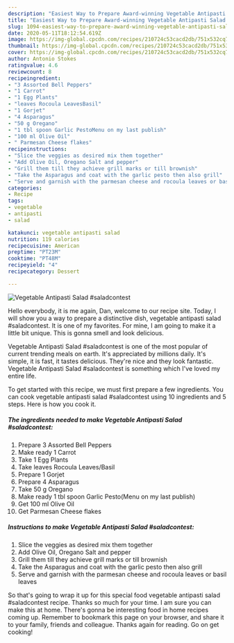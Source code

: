 ```yaml
---
description: "Easiest Way to Prepare Award-winning Vegetable Antipasti Salad #saladcontest"
title: "Easiest Way to Prepare Award-winning Vegetable Antipasti Salad #saladcontest"
slug: 1094-easiest-way-to-prepare-award-winning-vegetable-antipasti-salad-saladcontest
date: 2020-05-11T18:12:54.619Z
image: https://img-global.cpcdn.com/recipes/210724c53cacd2db/751x532cq70/vegetable-antipasti-salad-saladcontest-recipe-main-photo.jpg
thumbnail: https://img-global.cpcdn.com/recipes/210724c53cacd2db/751x532cq70/vegetable-antipasti-salad-saladcontest-recipe-main-photo.jpg
cover: https://img-global.cpcdn.com/recipes/210724c53cacd2db/751x532cq70/vegetable-antipasti-salad-saladcontest-recipe-main-photo.jpg
author: Antonio Stokes
ratingvalue: 4.6
reviewcount: 8
recipeingredient:
- "3 Assorted Bell Peppers"
- "1 Carrot"
- "1 Egg Plants"
- "leaves Rocoula LeavesBasil"
- "1 Gorjet"
- "4 Asparagus"
- "50 g Oregano"
- "1 tbl spoon Garlic PestoMenu on my last publish"
- "100 ml Olive Oil"
- " Parmesan Cheese flakes"
recipeinstructions:
- "Slice the veggies as desired mix them together"
- "Add Olive Oil, Oregano Salt and pepper"
- "Grill them till they achieve grill marks or till brownish"
- "Take the Asparagus and coat with the garlic pesto then also grill"
- "Serve and garnish with the parmesan cheese and rocoula leaves or basil leaves"
categories:
- Recipe
tags:
- vegetable
- antipasti
- salad

katakunci: vegetable antipasti salad 
nutrition: 119 calories
recipecuisine: American
preptime: "PT23M"
cooktime: "PT48M"
recipeyield: "4"
recipecategory: Dessert

---
```



![Vegetable Antipasti Salad #saladcontest](https://img-global.cpcdn.com/recipes/210724c53cacd2db/751x532cq70/vegetable-antipasti-salad-saladcontest-recipe-main-photo.jpg)

Hello everybody, it is me again, Dan, welcome to our recipe site. Today, I will show you a way to prepare a distinctive dish, vegetable antipasti salad #saladcontest. It is one of my favorites. For mine, I am going to make it a little bit unique. This is gonna smell and look delicious.

Vegetable Antipasti Salad #saladcontest is one of the most popular of current trending meals on earth. It's appreciated by millions daily. It's simple, it is fast, it tastes delicious. They're nice and they look fantastic. Vegetable Antipasti Salad #saladcontest is something which I've loved my entire life.




To get started with this recipe, we must first prepare a few ingredients. You can cook vegetable antipasti salad #saladcontest using 10 ingredients and 5 steps. Here is how you cook it.

<!--inarticleads1-->

##### The ingredients needed to make Vegetable Antipasti Salad #saladcontest:

1. Prepare 3 Assorted Bell Peppers
1. Make ready 1 Carrot
1. Take 1 Egg Plants
1. Take leaves Rocoula Leaves/Basil
1. Prepare 1 Gorjet
1. Prepare 4 Asparagus
1. Take 50 g Oregano
1. Make ready 1 tbl spoon Garlic Pesto(Menu on my last publish)
1. Get 100 ml Olive Oil
1. Get  Parmesan Cheese flakes




<!--inarticleads2-->

##### Instructions to make Vegetable Antipasti Salad #saladcontest:

1. Slice the veggies as desired mix them together
1. Add Olive Oil, Oregano Salt and pepper
1. Grill them till they achieve grill marks or till brownish
1. Take the Asparagus and coat with the garlic pesto then also grill
1. Serve and garnish with the parmesan cheese and rocoula leaves or basil leaves




So that's going to wrap it up for this special food vegetable antipasti salad #saladcontest recipe. Thanks so much for your time. I am sure you can make this at home. There's gonna be interesting food in home recipes coming up. Remember to bookmark this page on your browser, and share it to your family, friends and colleague. Thanks again for reading. Go on get cooking!
